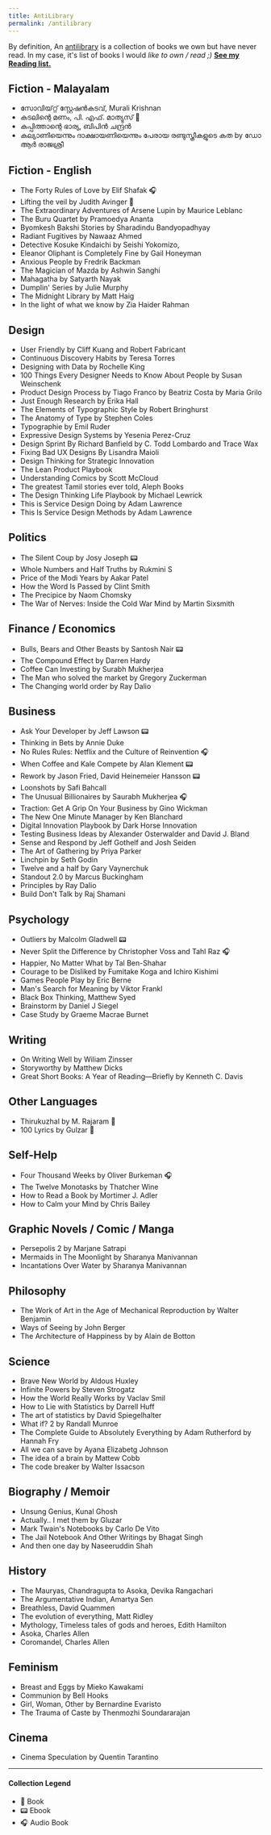 ```yaml
---
title: AntiLibrary
permalink: /antilibrary
---
```

By definition, An [antilibrary](https://fs.blog/the-antilibrary/) is a collection of books we own but have never read. In my case, it's list of books I would *like to own / read ;)* <a href="/library"><b>See my Reading list.</b></a>

## Fiction - Malayalam
- സോവിയ്റ്റ് സ്റ്റേഷന്‍കടവ്, Murali Krishnan
- കടലിന്റെ മണം, പി. എഫ്. മാത്യുസ് 📖 
- കപ്പിത്താന്റെ ഭാര്യ, ബിപിൻ ചന്ദ്രൻ
- കല്യാണിയെന്നും ദാക്ഷായണിയെന്നും പേരായ രണ്ടുസ്ത്രീകളുടെ കത by ഡോ ആര്‍ രാജശ്രീ

## Fiction - English
- The Forty Rules of Love by Elif Shafak 🎧
- Lifting the veil by Judith Avinger 📖 
- The Extraordinary Adventures of Arsene Lupin by Maurice Leblanc
- The Buru Quartet by Pramoedya Ananta
- Byomkesh Bakshi Stories by Sharadindu Bandyopadhyay
- Radiant Fugitives by Nawaaz Ahmed
- Detective Kosuke Kindaichi by Seishi Yokomizo,
- Eleanor Oliphant is Completely Fine by Gail Honeyman
- Anxious People by Fredrik Backman
- The Magician of Mazda by Ashwin Sanghi
- Mahagatha by Satyarth Nayak
- Dumplin' Series by Julie Murphy
- The Midnight Library by Matt Haig
- In the light of what we know by Zia Haider Rahman

## Design
- User Friendly by Cliff Kuang and Robert Fabricant 
- Continuous Discovery Habits by Teresa Torres
- Designing with Data by Rochelle King
- 100 Things Every Designer Needs to Know About People by Susan Weinschenk
- Product Design Process by Tiago Franco by Beatriz Costa by Maria Grilo
- Just Enough Research by Erika Hall
- The Elements of Typographic Style by Robert Bringhurst
- The Anatomy of Type by Stephen Coles
- Typographie by Emil Ruder
- Expressive Design Systems by Yesenia Perez-Cruz
- Design Sprint By Richard Banfield by C. Todd Lombardo and Trace Wax
- Fixing Bad UX Designs By Lisandra Maioli
- Design Thinking for Strategic Innovation
- The Lean Product Playbook
- Understanding Comics by Scott McCloud
- The greatest Tamil stories ever told, Aleph Books
- The Design Thinking Life Playbook by Michael Lewrick
- This is Service Design Doing by Adam Lawrence
- This Is Service Design Methods by Adam Lawrence

## Politics
- The Silent Coup by Josy Joseph 📟
- Whole Numbers and Half Truths by Rukmini S
- Price of the Modi Years by Aakar Patel
- How the Word Is Passed by Clint Smith
- The Precipice by Naom Chomsky
- The War of Nerves: Inside the Cold War Mind by Martin Sixsmith

## Finance / Economics
- Bulls, Bears and Other Beasts by Santosh Nair 📟
- The Compound Effect by Darren Hardy 
- Coffee Can Investing by Surabh Mukherjea
- The Man who solved the market by Gregory Zuckerman
- The Changing world order by Ray Dalio 

## Business
- Ask Your Developer by Jeff Lawson 📟
- Thinking in Bets by Annie Duke
- No Rules Rules: Netflix and the Culture of Reinvention 🎧
- When Coffee and Kale Compete by Alan Klement 📟
- Rework by Jason Fried, David Heinemeier Hansson 📟
- Loonshots by Safi Bahcall
- The Unusual Billionaires by Saurabh Mukherjea 🎧
- Traction: Get A Grip On Your Business by Gino Wickman
- The New One Minute Manager by Ken Blanchard
- Digital Innovation Playbook by Dark Horse Innovation
- Testing Business Ideas by Alexander Osterwalder and David J. Bland
- Sense and Respond by Jeff Gothelf and Josh Seiden
- The Art of Gathering by Priya Parker
- Linchpin by Seth Godin
- Twelve and a half by Gary Vaynerchuk
- Standout 2.0 by Marcus Buckingham
- Principles by Ray Dalio
- Build Don't Talk by Raj Shamani

## Psychology
- Outliers by Malcolm Gladwell 📟
- Never Split the Difference by Christopher Voss and Tahl Raz 🎧
- Happier, No Matter What by Tal Ben-Shahar 
- Courage to be Disliked by Fumitake Koga and Ichiro Kishimi
- Games People Play by Eric Berne
- Man's Search for Meaning by Viktor Frankl
- Black Box Thinking, Matthew Syed
- Brainstorm by Daniel J Siegel 
- Case Study by Graeme Macrae Burnet

## Writing
- On Writing Well by Wiliam Zinsser
- Storyworthy by Matthew Dicks
- Great Short Books: A Year of Reading—Briefly by Kenneth C. Davis

## Other Languages
- Thirukuzhal by M. Rajaram 📖 
- 100 Lyrics by Gulzar 📖 

## Self-Help
- Four Thousand Weeks by Oliver Burkeman 🎧 
- The Twelve Monotasks by Thatcher Wine
- How to Read a Book by Mortimer J. Adler
- How to Calm your Mind by Chris Bailey

## Graphic Novels / Comic / Manga
- Persepolis 2 by Marjane Satrapi
- Mermaids in The Moonlight by Sharanya Manivannan
- Incantations Over Water by Sharanya Manivannan

## Philosophy
- The Work of Art in the Age of Mechanical Reproduction by Walter Benjamin
- Ways of Seeing by John Berger
- The Architecture of Happiness by by Alain de Botton

## Science
- Brave New World by Aldous Huxley
- Infinite Powers by Steven Strogatz
- How the World Really Works by Vaclav Smil
- How to Lie with Statistics by Darrell Huff
- The art of statistics by David Spiegelhalter
- What if? 2 by Randall Munroe
- The Complete Guide to Absolutely Everything by Adam Rutherford by Hannah Fry
- All we can save by Ayana Elizabetg Johnson
- The idea of a brain by Mattew Cobb
- The code breaker by Walter Issacson

## Biography / Memoir
- Unsung Genius, Kunal Ghosh
- Actually.. I met them by Gluzar
- Mark Twain's Notebooks by Carlo De Vito
- The Jail Notebook And Other Writings by Bhagat Singh
- And then one day by Naseeruddin Shah

## History
- The Mauryas, Chandragupta to Asoka, Devika Rangachari
- The Argumentative Indian, Amartya Sen
- Breathless, David Quammen
- The evolution of everything, Matt Ridley
- Mythology, Timeless tales of gods and heroes, Edith Hamilton
- Asoka, Charles Allen
- Coromandel, Charles Allen

## Feminism
- Breast and Eggs by Mieko Kawakami
- Communion by Bell Hooks
- Girl, Woman, Other by Bernardine Evaristo
- The Trauma of Caste by Thenmozhi Soundararajan

## Cinema
- Cinema Speculation by Quentin Tarantino 

---
#### Collection Legend
- 📖 Book
- 📟 Ebook
- 🎧 Audio Book